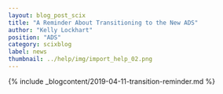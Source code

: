 ```yaml
---
layout: blog_post_scix
title: "A Reminder About Transitioning to the New ADS"
author: "Kelly Lockhart"
position: "ADS"
category: scixblog
label: news
thumbnail: ../help/img/import_help_02.png
---
```


{% include _blogcontent/2019-04-11-transition-reminder.md %}